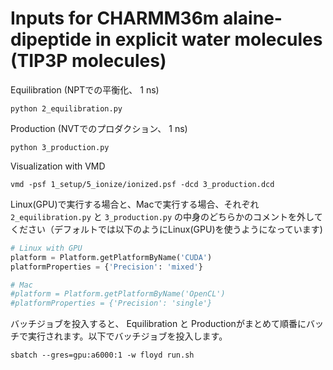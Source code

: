 # Inputs for CHARMM36m alaine-dipeptide in explicit water molecules (TIP3P molecules)

Equilibration (NPTでの平衡化、 1 ns)

```shell
python 2_equilibration.py
```

Production (NVTでのプロダクション、 1 ns)

```shell
python 3_production.py
```

Visualization with VMD

```shell
vmd -psf 1_setup/5_ionize/ionized.psf -dcd 3_production.dcd
```

Linux(GPU)で実行する場合と、Macで実行する場合、それぞれ `2_equilibration.py` と `3_production.py` の中身のどちらかのコメントを外してください（デフォルトでは以下のようにLinux(GPU)を使うようになっています)

```python
# Linux with GPU
platform = Platform.getPlatformByName('CUDA')
platformProperties = {'Precision': 'mixed'}

# Mac
#platform = Platform.getPlatformByName('OpenCL')
#platformProperties = {'Precision': 'single'}
```

バッチジョブを投入すると、 Equilibration と Productionがまとめて順番にバッチで実行されます。以下でバッチジョブを投入します。

```shell
sbatch --gres=gpu:a6000:1 -w floyd run.sh
```

